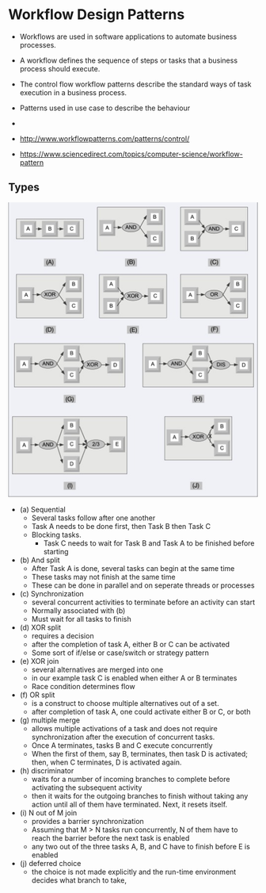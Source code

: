 # Workflow Design Patterns

- Workflows are used in software applications to automate business processes.
- A workflow defines the sequence of steps or tasks that a business process should execute.
- The control flow workflow patterns describe the standard ways of task execution in a business process.
- Patterns used in use case to describe the behaviour

-
- http://www.workflowpatterns.com/patterns/control/
- https://www.sciencedirect.com/topics/computer-science/workflow-pattern

## Types

![](workflows-examples.jpg?raw=true)


- (a) Sequential
  - Several tasks follow after one another
  - Task A needs to be done first, then Task B then Task C
  - Blocking tasks.
    - Task C needs to wait for Task B and Task A to be finished before starting
- (b) And split
  - After Task A is done, several tasks can begin at the same time
  - These tasks may not finish at the same time
  - These can be done in parallel and on seperate threads or processes
- (c) Synchronization
  - several concurrent activities to terminate before an activity can start
  - Normally associated with (b)
  - Must wait for all tasks to finish
- (d) XOR split
  - requires a decision
  - after the completion of task A, either B or C can be activated
  - Some sort of if/else or case/switch or strategy pattern
- (e) XOR join
  - several alternatives are merged into one
  - in our example task C is enabled when either A or B terminates
  - Race condition determines flow
- (f) OR split
  - is a construct to choose multiple alternatives out of a set.
  - after completion of task A, one could activate either B or C, or both
- (g) multiple merge
  - allows multiple activations of a task and does not require synchronization after the execution of concurrent tasks.
  - Once A terminates, tasks B and C execute concurrently
  - When the first of them, say B, terminates, then task D is activated; then, when C terminates, D is activated again.
- (h) discriminator
  - waits for a number of incoming branches to complete before activating the subsequent activity
  - then it waits for the outgoing branches to finish without taking any action until all of them have terminated. Next, it resets itself.
- (i) N out of M join
  - provides a barrier synchronization
  - Assuming that M > N tasks run concurrently, N of them have to reach the barrier before the next task is enabled
  - any two out of the three tasks A, B, and C have to finish before E is enabled
- (j) deferred choice
  - the choice is not made explicitly and the run-time environment decides what branch to take,
